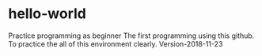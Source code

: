 # hello-world
Practice programming as beginner
The first programming using this github.
To practice the all of this environment clearly.
Version-2018-11-23
